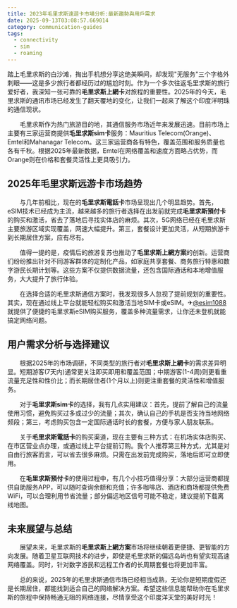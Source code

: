 ```yaml
---
title: 2023年毛里求斯遠遊卡市場分析:最新趨勢與用戶需求
date: 2025-09-13T03:08:57.669014
category: communication-guides
tags:
  - connectivity
  - sim
  - roaming
---
```


踏上毛里求斯的白沙滩，掏出手机想分享这绝美瞬间，却发现"无服务"三个字格外刺眼——这是多少旅行者都经历过的尴尬时刻。作为一个多次往返毛里求斯的旅行爱好者，我深知一张可靠的**毛里求斯上網卡**对旅程的重要性。2025年的今天，毛里求斯的通讯市场已经发生了翻天覆地的变化，让我们一起来了解这个印度洋明珠的通信现状。

　　毛里求斯作为热门旅游目的地，其通信服务市场近年来发展迅速。目前市场上主要有三家运营商提供**毛里求斯sim卡**服务：Mauritius Telecom(Orange)、Emtel和Mahanagar Telecom。这三家运营商各有特色，覆盖范围和服务质量也各有千秋。根据2025年最新数据，Emtel在网络覆盖和速度方面略占优势，而Orange则在价格和套餐灵活性上更具吸引力。

## 2025年毛里求斯远游卡市场趋势

　　与几年前相比，现在的**毛里求斯電話卡**市场呈现出几个明显趋势。首先，eSIM技术已经成为主流，越来越多的旅行者选择在出发前就完成**毛里求斯預付卡**的购买和激活，省去了落地后寻找实体店的麻烦。其次，5G网络已经在毛里求斯主要旅游区域实现覆盖，网速大幅提升。第三，套餐设计更加灵活，从短期旅游卡到长期居住方案，应有尽有。

　　值得一提的是，疫情后的旅游复苏也推动了**毛里求斯上網方案**的创新。运营商们纷纷推出针对不同游客群体的定制化产品，如家庭共享套餐、商务旅行特惠和数字游民长期计划等。这些方案不仅提供数据流量，还包含国际通话和本地增值服务，大大提升了旅行体验。

　　在选择合适的毛里求斯通信方案时，我发现很多人忽视了提前规划的重要性。其实，现在通过线上平台就能轻松购买和激活当地SIM卡或eSIM。✈[@esim1088](https://t.me/s/esim1088)就提供了便捷的毛里求斯eSIM购买服务，覆盖多种流量需求，让你还未登机就能搞定网络问题。

## 用户需求分析与选择建议

　　根据2025年的市场调研，不同类型的旅行者对**毛里求斯上網卡**的需求差异明显。短期游客(7天内)通常更关注即买即用和覆盖范围；中期游客(1-4周)则更看重流量充足性和性价比；而长期居住者(1个月以上)则更注重套餐的灵活性和增值服务。

　　对于**毛里求斯sim卡**的选择，我有几点实用建议：首先，提前了解自己的流量使用习惯，避免购买过多或过少的流量；其次，确认自己的手机是否支持当地网络频段；第三，考虑购买包含一定国际通话时长的套餐，方便与家人朋友联系。

　　关于**毛里求斯電話卡**的购买渠道，现在主要有三种方式：在机场实体店购买、在市区营业点办理，或通过线上平台提前订购。我个人推荐第三种方式，尤其是对自由行旅客而言，可以省去很多麻烦。只需在出发前完成购买，落地后即可立即使用。

　　在**毛里求斯預付卡**的使用过程中，有几个小技巧值得分享：大部分运营商都提供自助服务APP，可以随时查询余额和充值；许多咖啡店、酒店和商场都提供免费WiFi，可以合理利用节省流量；部分偏远地区信号可能不稳定，建议提前下载离线地图。

## 未来展望与总结

　　展望未来，毛里求斯的**毛里求斯上網方案**市场将继续朝着更便捷、更智能的方向发展。随着卫星互联网技术的进步，即使是毛里求斯的偏远岛屿也有望实现高速网络覆盖。同时，针对数字游民和远程工作者的长周期套餐也将更加丰富。

　　总的来说，2025年的毛里求斯通信市场已经相当成熟，无论你是短期度假还是长期居住，都能找到适合自己的网络解决方案。希望这些信息能帮助你在毛里求斯的旅程中保持畅通无阻的网络连接，尽情享受这个印度洋天堂的美好时光！